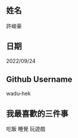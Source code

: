 姓名
----
許峻豪

日期
----
2022/09/24

Github Username
---------------
wadu-hek

我最喜歡的三件事
---------------
吃飯 睡覺 玩遊戲
